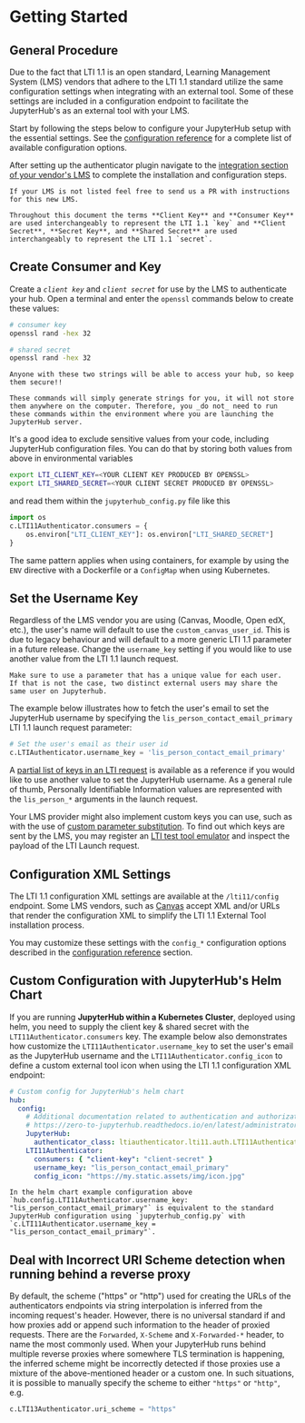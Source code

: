 # Getting Started

## General Procedure

Due to the fact that LTI 1.1 is an open standard, Learning Management System (LMS) vendors that adhere to the LTI 1.1 standard utilize the same configuration settings when integrating with an external tool.
Some of these settings are included in a configuration endpoint to facilitate the JupyterHub's as an external tool with your LMS.

Start by following the steps below to configure your JupyterHub setup with the essential settings.
See the [configuration reference](reference) for a complete list of available configuration options.

After setting up the authenticator plugin navigate to the [integration section of your vendor's LMS](lms-integration) to complete the installation and configuration steps.

```{note}
If your LMS is not listed feel free to send us a PR with instructions for this new LMS.
```

```{note}
Throughout this document the terms **Client Key** and **Consumer Key** are used interchangeably to represent the LTI 1.1 `key` and **Client Secret**, **Secret Key**, and **Shared Secret** are used interchangeably to represent the LTI 1.1 `secret`.
```

## Create Consumer and Key

Create a _`client key`_ and _`client secret`_ for use by the LMS to authenticate your hub. Open a terminal and enter the `openssl` commands below to create these values:

```bash
# consumer key
openssl rand -hex 32
```

```bash
# shared secret
openssl rand -hex 32
```

```{caution}
Anyone with these two strings will be able to access your hub, so keep them secure!!
```

```{note}
These commands will simply generate strings for you, it will not store them anywhere on the computer. Therefore, you _do not_ need to run these commands within the environment where you are launching the JupyterHub server.
```

It's a good idea to exclude sensitive values from your code, including JupyterHub configuration files.
You can do that by storing both values from above in environmental variables

```bash
export LTI_CLIENT_KEY=<YOUR CLIENT KEY PRODUCED BY OPENSSL>
export LTI_SHARED_SECRET=<YOUR CLIENT SECRET PRODUCED BY OPENSSL>
```

and read them within the `jupyterhub_config.py` file like this

```python
import os
c.LTI11Authenticator.consumers = {
    os.environ["LTI_CLIENT_KEY"]: os.environ["LTI_SHARED_SECRET"]
}
```

The same pattern applies when using containers, for example by using the `ENV` directive with a Dockerfile or a `ConfigMap` when using Kubernetes.

## Set the Username Key

Regardless of the LMS vendor you are using (Canvas, Moodle, Open edX, etc.), the user's name will default to use the `custom_canvas_user_id`.
This is due to legacy behaviour and will default to a more generic LTI 1.1 parameter in a future release.
Change the `username_key` setting if you would like to use another value from the LTI 1.1 launch request.

```{danger}
Make sure to use a parameter that has a unique value for each user.
If that is not the case, two distinct external users may share the same user on Jupyterhub.
```

The example below illustrates how to fetch the user's email to set the JupyterHub username by specifying the `lis_person_contact_email_primary` LTI 1.1 launch request parameter:

```python
# Set the user's email as their user id
c.LTIAuthenticator.username_key = 'lis_person_contact_email_primary'
```

A [partial list of keys in an LTI request](https://www.edu-apps.org/code.html#params) is available as a reference if you would like to use another value to set the JupyterHub username.
As a general rule of thumb, Personally Identifiable Information values are represented with the `lis_person_*` arguments in the launch request.

Your LMS provider might also implement custom keys you can use, such as with the use of [custom parameter substitution](https://www.imsglobal.org/specs/ltiv1p1p1/implementation-guide).
To find out which keys are sent by the LMS, you may register an [LTI test tool emulator](https://saltire.lti.app/tool) and inspect the payload of the LTI Launch request.

## Configuration XML Settings

The LTI 1.1 configuration XML settings are available at the `/lti11/config` endpoint. Some LMS vendors, such as [Canvas](lms-integration.md#canvas) accept XML and/or URLs that render the configuration XML to simplify the LTI 1.1 External Tool installation process.

You may customize these settings with the `config_*` configuration options described in the [configuration reference](reference.md#lti11authenticator) section.

## Custom Configuration with JupyterHub's Helm Chart

If you are running **JupyterHub within a Kubernetes Cluster**, deployed using helm, you need to supply the client key & shared secret with the `LTI11Authenticator.consumers` key. The example below also demonstrates how customize the `LTI11Authenticator.username_key` to set the user's email as the JupyterHub username and the `LTI11Authenticator.config_icon` to define a custom external tool icon when using the LTI 1.1 configuration XML endpoint:

```yaml
# Custom config for JupyterHub's helm chart
hub:
  config:
    # Additional documentation related to authentication and authorization available at
    # https://zero-to-jupyterhub.readthedocs.io/en/latest/administrator/authentication.html
    JupyterHub:
      authenticator_class: ltiauthenticator.lti11.auth.LTI11Authenticator # LTI 1.1
    LTI11Authenticator:
      consumers: { "client-key": "client-secret" }
      username_key: "lis_person_contact_email_primary"
      config_icon: "https://my.static.assets/img/icon.jpg"
```

```{hint}
In the helm chart example configuration above `hub.config.LTI11Authenticator.username_key: "lis_person_contact_email_primary"` is equivalent to the standard JupyterHub configuration using `jupyterhub_config.py` with `c.LTI11Authenticator.username_key = "lis_person_contact_email_primary"`.
```

## Deal with Incorrect URI Scheme detection when running behind a reverse proxy

By default, the scheme ("https" or "http") used for creating the URLs of the authenticators endpoints via string interpolation is inferred from the incoming request's header.
However, there is no universal standard if and how proxies add or append such information to the header of proxied requests.
There are the `Forwarded`, `X-Scheme` and `X-Forwarded-*` header, to name the most commonly used.
When your JupyterHub runs behind multiple reverse proxies where somewhere TLS termination is happening, the inferred scheme might be incorrectly detected if those proxies use a mixture of the above-mentioned header or a custom one.
In such situations, it is possible to manually specify the scheme to either `"https"` or `"http"`, e.g.

```python
c.LTI13Authenticator.uri_scheme = "https"
```

